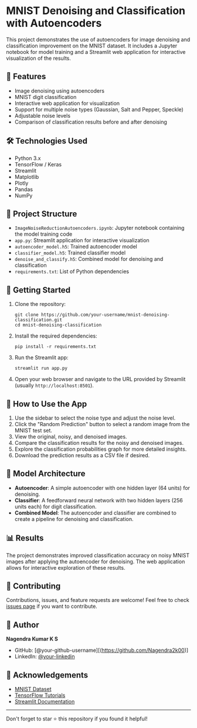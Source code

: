 # MNIST Denoising and Classification with Autoencoders

This project demonstrates the use of autoencoders for image denoising and classification improvement on the MNIST dataset. It includes a Jupyter notebook for model training and a Streamlit web application for interactive visualization of the results.

## 🌟 Features

- Image denoising using autoencoders
- MNIST digit classification
- Interactive web application for visualization
- Support for multiple noise types (Gaussian, Salt and Pepper, Speckle)
- Adjustable noise levels
- Comparison of classification results before and after denoising

## 🛠️ Technologies Used

- Python 3.x
- TensorFlow / Keras
- Streamlit
- Matplotlib
- Plotly
- Pandas
- NumPy

## 📁 Project Structure

- `ImageNoiseReductionAutoencoders.ipynb`: Jupyter notebook containing the model training code
- `app.py`: Streamlit application for interactive visualization
- `autoencoder_model.h5`: Trained autoencoder model
- `classifier_model.h5`: Trained classifier model
- `denoise_and_classify.h5`: Combined model for denoising and classification
- `requirements.txt`: List of Python dependencies

## 🚀 Getting Started

1. Clone the repository:
   ```
   git clone https://github.com/your-username/mnist-denoising-classification.git
   cd mnist-denoising-classification
   ```

2. Install the required dependencies:
   ```
   pip install -r requirements.txt
   ```

3. Run the Streamlit app:
   ```
   streamlit run app.py
   ```

4. Open your web browser and navigate to the URL provided by Streamlit (usually `http://localhost:8501`).

## 📘 How to Use the App

1. Use the sidebar to select the noise type and adjust the noise level.
2. Click the "Random Prediction" button to select a random image from the MNIST test set.
3. View the original, noisy, and denoised images.
4. Compare the classification results for the noisy and denoised images.
5. Explore the classification probabilities graph for more detailed insights.
6. Download the prediction results as a CSV file if desired.

## 🧠 Model Architecture

- **Autoencoder**: A simple autoencoder with one hidden layer (64 units) for denoising.
- **Classifier**: A feedforward neural network with two hidden layers (256 units each) for digit classification.
- **Combined Model**: The autoencoder and classifier are combined to create a pipeline for denoising and classification.

## 📊 Results

The project demonstrates improved classification accuracy on noisy MNIST images after applying the autoencoder for denoising. The web application allows for interactive exploration of these results.

## 🤝 Contributing

Contributions, issues, and feature requests are welcome! Feel free to check [issues page](https://github.com/your-username/mnist-denoising-classification/issues) if you want to contribute.



## 👤 Author

**Nagendra Kumar K S**

- GitHub: [@your-github-username][(https://github.com/Nagendra2k00)]
- LinkedIn: [@your-linkedin](https://linkedin.com/in/nagendrakumarks)

## 🙏 Acknowledgements

- [MNIST Dataset](http://yann.lecun.com/exdb/mnist/)
- [TensorFlow Tutorials](https://www.tensorflow.org/tutorials)
- [Streamlit Documentation](https://docs.streamlit.io/)

---

Don't forget to star ⭐ this repository if you found it helpful!
